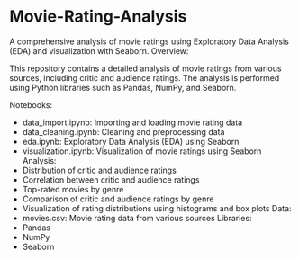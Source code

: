 # Movie-Rating-Analysis
A comprehensive analysis of movie ratings using Exploratory Data Analysis (EDA) and visualization with Seaborn.
Overview:

This repository contains a detailed analysis of movie ratings from various sources, including critic and audience ratings. The analysis is performed using Python libraries such as Pandas, NumPy, and Seaborn.

Notebooks:
- data_import.ipynb: Importing and loading movie rating data
- data_cleaning.ipynb: Cleaning and preprocessing data
- eda.ipynb: Exploratory Data Analysis (EDA) using Seaborn
- visualization.ipynb: Visualization of movie ratings using Seaborn
Analysis:
- Distribution of critic and audience ratings
- Correlation between critic and audience ratings
- Top-rated movies by genre
- Comparison of critic and audience ratings by genre
- Visualization of rating distributions using histograms and box plots
Data:
- movies.csv: Movie rating data from various sources
Libraries:
- Pandas
- NumPy
- Seaborn
